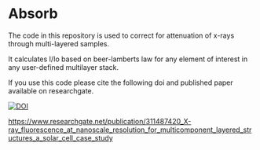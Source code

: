# Absorb
The code in this repository is used to correct for attenuation of x-rays through multi-layered samples. 

It calculates I/Io based on beer-lamberts law for any element of interest in any user-defined multilayer stack.  

If you use this code please cite the following doi and published paper available on researchgate.

[![DOI](https://zenodo.org/badge/110170185.svg)](https://zenodo.org/badge/latestdoi/110170185)

https://www.researchgate.net/publication/311487420_X-ray_fluorescence_at_nanoscale_resolution_for_multicomponent_layered_structures_a_solar_cell_case_study
